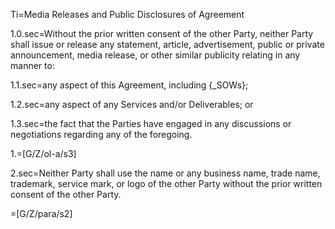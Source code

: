 Ti=Media Releases and Public Disclosures of Agreement

1.0.sec=Without the prior written consent of the other Party, neither Party shall issue or release any statement, article, advertisement, public or private announcement, media release, or other similar publicity relating in any manner to: 

1.1.sec=any aspect of this Agreement, including {_SOWs};

1.2.sec=any aspect of any Services and/or Deliverables; or

1.3.sec=the fact that the Parties have engaged in any discussions or negotiations regarding any of the foregoing.

1.=[G/Z/ol-a/s3]

2.sec=Neither Party shall use the name or any business name, trade name, trademark, service mark, or logo of the other Party without the prior written consent of the other Party.

=[G/Z/para/s2]

